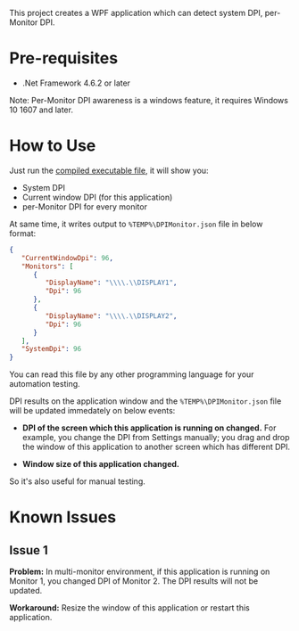 This project creates a WPF application which can detect system DPI, per-Monitor DPI.

# Pre-requisites

- .Net Framework 4.6.2 or later

Note: Per-Monitor DPI awareness is a windows feature, it requires Windows 10 1607 and later.

# How to Use

Just run the [compiled executable file](bin/Release/DPIMonitor.exe), it will show you:

- System DPI
- Current window DPI (for this application)
- per-Monitor DPI for every monitor

At same time, it writes output to `%TEMP%\DPIMonitor.json` file in below format:

```json
{
   "CurrentWindowDpi": 96,
   "Monitors": [
      {
         "DisplayName": "\\\\.\\DISPLAY1",
         "Dpi": 96
      },
      {
         "DisplayName": "\\\\.\\DISPLAY2",
         "Dpi": 96
      }
   ],
   "SystemDpi": 96
}
```

You can read this file by any other programming language for your automation testing.

DPI results on the application window and the `%TEMP%\DPIMonitor.json` file will be updated immedately on below events:

- **DPI of the screen which this application is running on changed.** For example, you change the DPI from Settings manually; you drag and drop the window of this application to another screen which has different DPI.

- **Window size of this application changed.**

So it's also useful for manual testing.

# Known Issues

## Issue 1

**Problem:** In multi-monitor environment, if this application is running on Monitor 1, you changed DPI of Monitor 2. The DPI results will not be updated.

**Workaround:** Resize the window of this application or restart this application.
